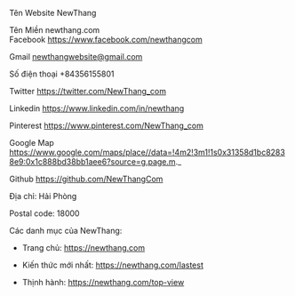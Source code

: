 
Tên Website 	NewThang 

Tên Miền 	newthang.com 	
Facebook 	https://www.facebook.com/newthangcom 	

Gmail 	newthangwebsite@gmail.com 

Số điện thoại 	+84356155801

Twitter 	https://twitter.com/NewThang_com 

Linkedin 	https://www.linkedin.com/in/newthang 	

Pinterest 	https://www.pinterest.com/NewThang_com 	

Google Map 	https://www.google.com/maps/place//data=!4m2!3m1!1s0x31358d1bc82838e9:0x1c888bd38bb1aee6?source=g.page.m._ 	

Github 	https://github.com/NewThangCom

Địa chỉ: Hải Phòng

Postal code: 18000

Các danh mục của NewThang:

+ Trang chủ: https://newthang.com

+ Kiến thức mới nhất: https://newthang.com/lastest

+ Thịnh hành: https://newthang.com/top-view




